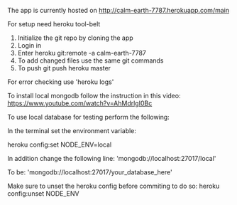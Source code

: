 The app is currently hosted on http://calm-earth-7787.herokuapp.com/main

For setup need heroku tool-belt

1. Initialize the git repo by cloning the app
2. Login in
3. Enter heroku git:remote -a calm-earth-7787
4. To add changed files use the same git commands
5. To push git push heroku master

For error checking use 'heroku logs'

To install local mongodb follow the instruction in this video:
https://www.youtube.com/watch?v=AhMdrlgI0Bc

To use local database for testing perform the following:

In the terminal set the environment variable:

  heroku config:set NODE_ENV=local

In addition change the following line:
'mongodb://localhost:27017/local'

To be:
'mongodb://localhost:27017/your_database_here'

Make sure to unset the heroku config before commiting to do so:
  heroku config:unset NODE_ENV